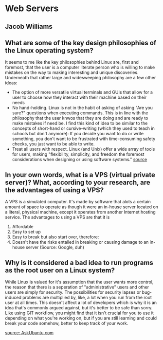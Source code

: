 # Web Servers
## Jacob Williams

## What are some of the key design philosophies of the Linux operating system?
It seems to me like the key philosophies behind Linux are, first and foremost, that the user is a computer literate person who is willing to make mistakes on the way to making interesting and unique discoveries. Underneath that rather large and widesweeping philosophy are a few other ideas:
* The option of more versatile virtual terminals and GUIs that allow for a user to choose how they interact with their machine based on their needs
* No hand-holding. Linux is not in the habit of asking of asking "Are you sure?" questions when executing commands. This is in line with the philosophy that the user knwos that they are doing and are ready to make mistakes if need be. I find this kind of idea to be similar to the concepts of short-hand or cursive-writing (which they used to teach in schools but don't anymore): If you decide you want to do or write something, you don't want to be frustrated with time-consuming safety checks, you just want to be able to write.
* Treat all users with respect. Linux (and Unix) offer a wide array of tools for users, making "flexibility, simplicity, and freedom the foremost considerations when designing or using software systems."
[source](https://opensource.com/business/14/12/linux-philosophy)

## In your own words, what is a VPS (virtual private server)? What, according to your research, are the advantages of using a VPS?
A VPS is a simulated computer. It's made by software that alots a certain amount of space to operate as though it were an in-house server located on a literal, physical machine, except it operates from another Internet hosting service. The advantages to using a VPS are that it is
1) Affordable
2) Easy to set up
3) Easy to break but also start over, therefore:
4) Doesn't have the risks entailed in breaking or causing damage to an in-house server
(Source: Google, duh)

## Why is it considered a bad idea to run programs as the root user on a Linux system?
While Linux is valued for it's assumption that the user wants more control, the reason that there is a seperation of "administrative" users and other users are simply for security. The possibilities for security lapses or bug-induced problems are multiplied by, like, a lot when you run from the root user at all times. This doesn't affect a lot of developers which is why it is an idea that's commonly argued against, but it's better to be safe than sorry. Like using GIT workflow, you might find that it isn't crucial for you to use it depending on what you're working on, but if you are still learning and could break your code somehow, better to keep track of your work.

[source: AskUbuntu.com](http://askubuntu.com/questions/16178/why-is-it-bad-to-login-as-root)